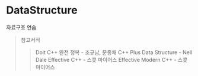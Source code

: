 # DataStructure
자료구조 연습

> 참고서적
>   > Doit C++ 완전 정복 - 조규남, 문종채
>   > C++ Plus Data Structure - Nell Dale
>   > Effective C++ - 스콧 마이어스
>   > Effective Modern C++ - 스콧 마이어스
